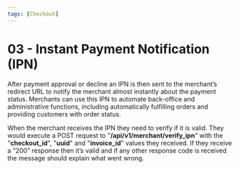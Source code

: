 ```yaml
---
tags: [Checkout]
---
```


# 03 - Instant Payment Notification (IPN)

After payment approval or decline an IPN is then sent to the merchant’s redirect URL to notify the merchant almost instantly about the payment status. Merchants can use this IPN to automate back-office and administrative functions, including automatically fulfilling orders and providing customers with order status.

When the merchant receives the IPN they need to verify if it is valid. They would execute a POST request to "**/api/v1/merchant/verify_ipn**" with the "**checkout_id**", "**uuid**" and "**invoice_id**" values they received. If they receive a “200” response then it’s valid and if any other response code is received the message should explain what went wrong.